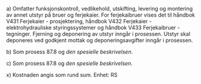 a) Omfatter funksjonskontroll, vedlikehold, utskifting, levering og montering av annet utstyr på bruer og ferjekaier. For ferjekaibruer vises det til håndbok V431 Ferjekaier - prosjektering, håndbok V432 Ferjekaier - elektrohydrauliske styringssystemer og håndbok V433 Ferjekaibruer - tegninger. Fjerning og deponering av utstyr inngår i prosessen. Utstyr skal deponeres ved godkjent mottak og deponeringsavgifter inngår i prosessen.

b) Som prosess 87.8 og *den spesielle beskrivelsen*.

c) Som prosess 87.8 og *den spesielle beskrivelsen*.

x) Kostnaden angis som rund sum. Enhet: RS

